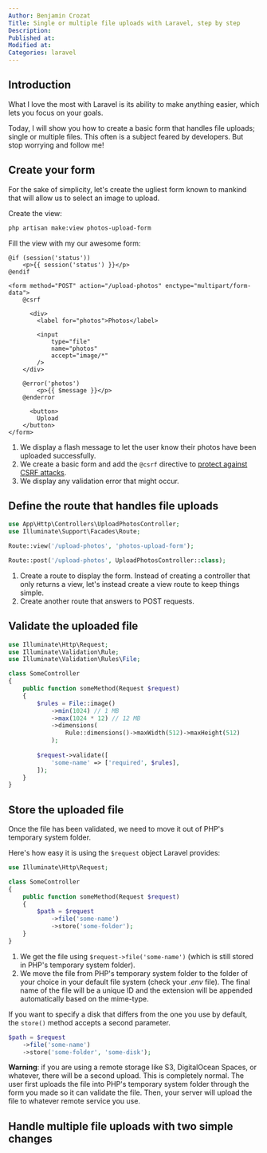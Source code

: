 ```yaml
---
Author: Benjamin Crozat
Title: Single or multiple file uploads with Laravel, step by step
Description: 
Published at: 
Modified at: 
Categories: laravel
---
```


## Introduction

What I love the most with Laravel is its ability to make anything easier, which lets you focus on your goals.

Today, I will show you how to create a basic form that handles file uploads; single or multiple files. This often is a subject feared by developers. But stop worrying and follow me!

## Create your form

For the sake of simplicity, let's create the ugliest form known to mankind that will allow us to select an image to upload.

Create the view:

```bash
php artisan make:view photos-upload-form
```

Fill the view with my our awesome form:

```blade
@if (session('status'))
    <p>{{ session('status') }}</p>
@endif

<form method="POST" action="/upload-photos" enctype="multipart/form-data">
    @csrf

	  <div>
        <label for="photos">Photos</label>

        <input
            type="file"
            name="photos"
            accept="image/*"
        />
    </div>

    @error('photos')
        <p>{{ $message }}</p>
    @enderror

	  <button>
        Upload
    </button>
</form>
```

1. We display a flash message to let the user know their photos have been uploaded successfully.
2. We create a basic form and add the `@csrf` directive to [protect against CSRF attacks](/419-page-expired-laravel).
3. We display any validation error that might occur.

## Define the route that handles file uploads

```php
use App\Http\Controllers\UploadPhotosController;
use Illuminate\Support\Facades\Route;

Route::view('/upload-photos', 'photos-upload-form');

Route::post('/upload-photos', UploadPhotosController::class);

```

1. Create a route to display the form. Instead of creating a controller that only returns a view, let's instead create a view route to keep things simple.
2. Create another route that answers to POST requests.

## Validate the uploaded file

```php
use Illuminate\Http\Request;
use Illuminate\Validation\Rule;
use Illuminate\Validation\Rules\File;

class SomeController
{
	public function someMethod(Request $request)
	{
		$rules = File::image()
			->min(1024) // 1 MB
			->max(1024 * 12) // 12 MB
			->dimensions(
				Rule::dimensions()->maxWidth(512)->maxHeight(512)
			);
		
		$request->validate([
			'some-name' => ['required', $rules],
		]);
	}
}
```

## Store the uploaded file

Once the file has been validated, we need to move it out of PHP's temporary system folder.

Here's how easy it is using the `$request` object Laravel provides:

```php
use Illuminate\Http\Request;

class SomeController
{
	public function someMethod(Request $request)
	{
		$path = $request
			->file('some-name')
			->store('some-folder');
	}
}
```

1. We get the file using `$request->file('some-name')` (which is still stored in PHP's temporary system folder).
2. We move the file from PHP's temporary system folder to the folder of your choice in your default file system (check your *.env* file). The final name of the file will be a unique ID and the extension will be appended automatically based on the mime-type.

If you want to specify a disk that differs from the one you use by default, the `store()` method accepts a second parameter.

```php
$path = $request
	->file('some-name')
	->store('some-folder', 'some-disk');
```

**Warning**: if you are using a remote storage like S3, DigitalOcean Spaces, or whatever, there will be a second upload. This is completely normal. The user first uploads the file into PHP's temporary system folder through the form you made so it can validate the file. Then, your server will upload the file to whatever remote service you use.

## Handle multiple file uploads with two simple changes